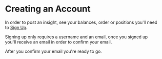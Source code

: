 # Creating an Account

In order to post an insight, see your balances, order or positions you'll need
to [Sign Up](https://aluna.social/signup).

Signing up only requires a username and an email, once you signed up you'll 
receive an email in order to confirm your email.

After you confirm your email you're ready to go.

